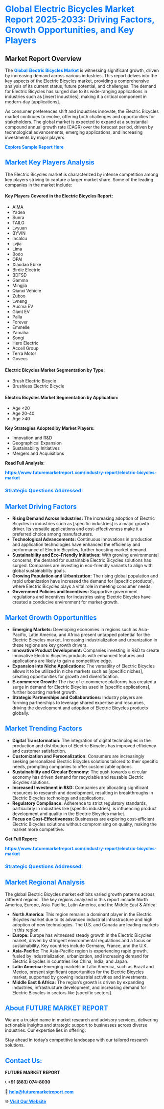 <h1 style="color: #007BFF;">Global Electric Bicycles Market Report 2025-2033: Driving Factors, Growth Opportunities, and Key Players</h1>

<section id="overview">
<h2>Market Report Overview</h2>
<p>The <a href="https://www.futuremarketreport.com/industry-report/electric-bicycles-market" style="color: #007BFF; text-decoration: none;"><strong>Global Electric Bicycles Market</strong></a> is witnessing significant growth, driven by increasing demand across various industries. This report delves into the key aspects of the Electric Bicycles market, providing a comprehensive analysis of its current status, future potential, and challenges. The demand for Electric Bicycles has surged due to its wide-ranging applications in industries such as [insert industries], making it a critical component in modern-day [applications].</p>
<p>As consumer preferences shift and industries innovate, the Electric Bicycles market continues to evolve, offering both challenges and opportunities for stakeholders. The global market is expected to expand at a substantial compound annual growth rate (CAGR) over the forecast period, driven by technological advancements, emerging applications, and increasing investments by major players.</p>
</section>

<section id="overview">
<p><a href="https://www.futuremarketreport.com/request-sample/reportId=106911" style="color: #007BFF; text-decoration: none;"><strong>Explore Sample Report Here</strong></a></p>
</section>

<section id="key-players">
<h2 style="color: #007BFF;">Market Key Players Analysis</h2>
<p>The Electric Bicycles market is characterized by intense competition among key players striving to capture a larger market share. Some of the leading companies in the market include:</p>
<h4>Key Players Covered in the Electric Bicycles Report:</h4>
<ul><li>AIMA</li><li>Yadea</li><li>Sunra</li><li>TAILG</li><li>Lvyuan</li><li>BYVIN</li><li>Incalcu</li><li>Lvjia</li><li>Lima</li><li>Bodo</li><li>OPAI</li><li>Xiaodao Ebike</li><li>Birdie Electric</li><li>BDFSD</li><li>Gamma</li><li>Mingjia</li><li>Qianxi Vehicle</li><li>Zuboo</li><li>Lvneng</li><li>Aucma EV</li><li>Giant EV</li><li>Palla</li><li>Forever</li><li>Emmelle</li><li>Yamaha</li><li>Songi</li><li>Hero Electric</li><li>Accell Group</li><li>Terra Motor</li><li>Govecs</li></ul>
<h4>Electric Bicycles Market Segmentation by Type:</h4>
<ul><li>Brush Electric Bicycle</li><li>Brushless Electric Bicycle</li></ul>

<h4>Electric Bicycles Market Segmentation by Application:</h4>
<ul><li>Age &lt;20</li><li>Age 20-40</li><li>Age &gt;40</li></ul>
<p><strong>Key Strategies Adopted by Market Players:</strong></p>
<ul>
<li>Innovation and R&D</li>
<li>Geographical Expansion</li>
<li>Sustainability Initiatives</li>
<li>Mergers and Acquisitions</li>
</ul>
</section>

<section>
<p><strong>Read Full Analysis: </strong></p><a href="https://www.futuremarketreport.com/industry-report/electric-bicycles-market" style="color: #007BFF; text-decoration: none;"><strong>https://www.futuremarketreport.com/industry-report/electric-bicycles-market</strong></a>
<h3 style="color: #007BFF;">Strategic Questions Addressed:</h3>
</section>

<section id="driving-factors">
<h2 style="color: #007BFF;">Market Driving Factors</h2>
<ul>
<li><strong>Rising Demand Across Industries:</strong> The increasing adoption of Electric Bicycles in industries such as [specific industries] is a major growth driver. Its versatile applications and cost-effectiveness make it a preferred choice among manufacturers.</li>
<li><strong>Technological Advancements:</strong> Continuous innovations in production and application technologies have enhanced the efficiency and performance of Electric Bicycles, further boosting market demand.</li>
<li><strong>Sustainability and Eco-Friendly Initiatives:</strong> With growing environmental concerns, the demand for sustainable Electric Bicycles solutions has surged. Companies are investing in eco-friendly variants to align with global sustainability goals.</li>
<li><strong>Growing Population and Urbanization:</strong> The rising global population and rapid urbanization have increased the demand for [specific products], where Electric Bicycles plays a vital role in meeting consumer needs.</li>
<li><strong>Government Policies and Incentives:</strong> Supportive government regulations and incentives for industries using Electric Bicycles have created a conducive environment for market growth.</li>
</ul>
</section>

<section id="growth-opportunities">
<h2 style="color: #007BFF;">Market Growth Opportunities</h2>
<ul>
<li><strong>Emerging Markets:</strong> Developing economies in regions such as Asia-Pacific, Latin America, and Africa present untapped potential for the Electric Bicycles market. Increasing industrialization and urbanization in these regions are key growth drivers.</li>
<li><strong>Innovative Product Development:</strong> Companies investing in R&D to create innovative Electric Bicycles products with enhanced features and applications are likely to gain a competitive edge.</li>
<li><strong>Expansion into Niche Applications:</strong> The versatility of Electric Bicycles allows it to be utilized in niche markets such as [specific niches], creating opportunities for growth and diversification.</li>
<li><strong>E-commerce Growth:</strong> The rise of e-commerce platforms has created a surge in demand for Electric Bicycles used in [specific applications], further boosting market growth.</li>
<li><strong>Strategic Partnerships and Collaborations:</strong> Industry players are forming partnerships to leverage shared expertise and resources, driving the development and adoption of Electric Bicycles products globally.</li>
</ul>
</section>

<section id="trending-factors">
<h2 style="color: #007BFF;">Market Trending Factors</h2>
<ul>
<li><strong>Digital Transformation:</strong> The integration of digital technologies in the production and distribution of Electric Bicycles has improved efficiency and customer satisfaction.</li>
<li><strong>Customization and Personalization:</strong> Consumers are increasingly seeking personalized Electric Bicycles solutions tailored to their specific needs, prompting companies to offer customizable options.</li>
<li><strong>Sustainability and Circular Economy:</strong> The push towards a circular economy has driven demand for recyclable and reusable Electric Bicycles solutions.</li>
<li><strong>Increased Investment in R&D:</strong> Companies are allocating significant resources to research and development, resulting in breakthroughs in Electric Bicycles technology and applications.</li>
<li><strong>Regulatory Compliance:</strong> Adherence to strict regulatory standards, particularly in industries like [specific industries], is influencing product development and quality in the Electric Bicycles market.</li>
<li><strong>Focus on Cost-Effectiveness:</strong> Businesses are exploring cost-efficient Electric Bicycles solutions without compromising on quality, making the market more competitive.</li>
</ul>
</section>

<section>
<p><strong>Get Full Report: </strong></p><a href="https://www.futuremarketreport.com/industry-report/electric-bicycles-market" style="color: #007BFF; text-decoration: none;"><strong>https://www.futuremarketreport.com/industry-report/electric-bicycles-market</strong></a>
<h3 style="color: #007BFF;">Strategic Questions Addressed:</h3>
</section>


<section id="regional-analysis">
<h2 style="color: #007BFF;">Market Regional Analysis</h2>
<p>The global Electric Bicycles market exhibits varied growth patterns across different regions. The key regions analyzed in this report include North America, Europe, Asia-Pacific, Latin America, and the Middle East & Africa:</p>
<ul>
<li><strong>North America:</strong> This region remains a dominant player in the Electric Bicycles market due to its advanced industrial infrastructure and high adoption of new technologies. The U.S. and Canada are leading markets in this region.</li>
<li><strong>Europe:</strong> Europe has witnessed steady growth in the Electric Bicycles market, driven by stringent environmental regulations and a focus on sustainability. Key countries include Germany, France, and the U.K.</li>
<li><strong>Asia-Pacific:</strong> The Asia-Pacific region is experiencing rapid growth, fueled by industrialization, urbanization, and increasing demand for Electric Bicycles in countries like China, India, and Japan.</li>
<li><strong>Latin America:</strong> Emerging markets in Latin America, such as Brazil and Mexico, present significant opportunities for the Electric Bicycles market, supported by growing industrial activities and investments.</li>
<li><strong>Middle East & Africa:</strong> The region’s growth is driven by expanding industries, infrastructure development, and increasing demand for Electric Bicycles in sectors like [specific sectors].</li>
</ul>
</section>

<footer>
<h2 style="color: #007BFF;">About FUTURE MARKET REPORT</h2>
<p>We are a trusted name in market research and advisory services, delivering actionable insights and strategic support to businesses across diverse industries. Our expertise lies in offering:</p>

<p>Stay ahead in today’s competitive landscape with our tailored research solutions.</p>

<h2 style="color: #007BFF;">Contact Us:</h2>
<p><strong>FUTURE MARKET REPORT</strong></p>
<p>📞 <strong>+91 (883) 074-8030</strong></p>
<p>📧 <strong><a href="mailto:help@futuremarketreport.com" style="color: #007BFF;">help@futuremarketreport.com</a></strong></p>
<p>🌐 <strong><a href="https://www.futuremarketreport.com/" style="color: #007BFF;">Visit Our Website</a></strong></p>
</footer>